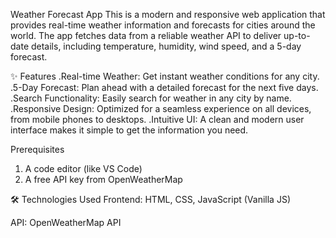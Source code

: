 Weather Forecast App
This is a modern and responsive web application that provides real-time weather information and forecasts for cities around the world.
The app fetches data from a reliable weather API to deliver up-to-date details, including temperature, humidity, wind speed, and a 5-day forecast.

✨ Features
.Real-time Weather: Get instant weather conditions for any city.
.5-Day Forecast: Plan ahead with a detailed forecast for the next five days.
.Search Functionality: Easily search for weather in any city by name.
.Responsive Design: Optimized for a seamless experience on all devices, from mobile phones to desktops.
.Intuitive UI: A clean and modern user interface makes it simple to get the information you need.

Prerequisites
1. A code editor (like VS Code)
2. A free API key from OpenWeatherMap

🛠️ Technologies Used
Frontend: HTML, CSS, JavaScript (Vanilla JS)

API: OpenWeatherMap API

